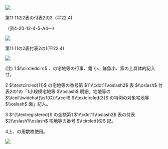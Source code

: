 ![](https://www.nta.go.jp/tmp/6d5f4217-0a6c-4eea-89af-5f05cd689067/images/b00a7d03fd269e96505756337b48370b6d30630e1a13d647d2e6dff9b296e8cf.jpg)

第11·11の2表の付表2の3（平22.4)

（资4-20-12-4-5-A4—)

![](https://www.nta.go.jp/tmp/6d5f4217-0a6c-4eea-89af-5f05cd689067/images/b3e740555d47c6e91fb3cbea64789db89d3e24802ca73b0617970e2332fbf118.jpg)

第11·11の2表付表2の1(平22.4)

![](https://www.nta.go.jp/tmp/6d5f4217-0a6c-4eea-89af-5f05cd689067/images/accff6e551598f02d1930e1bd7c08ba4b842b04183dc0e161526167ba2336c11.jpg)

(注) 1 $\\circledcirc$ 、の宅地等の行事、籍·小、鮮魚小、家の上具体的記入寸。

2 $\\textcircled{11}$ の宅地等の番号第 $11\\cdot11\\oslash2$ 表 $\\oslash$ 付表2の1の「1小规模宅地等 $\\oslash$ 明細」宅地等の $\\lceil\\widehat{\\sf{G}}\\rceil$ $\\textcircled{3}$ の特例の对象宅地等 $\\oslash$ 面」記人。

3 $^{\\textregistered}$ の金额第1 $1\\cdot11\\oslash2$ 表の付表 $2\\oslash1\\oslash$ 宅地等の番号 $\\circled{6}$ 記。

4上、の用数枚使用。

![](https://www.nta.go.jp/tmp/6d5f4217-0a6c-4eea-89af-5f05cd689067/images/dee8245f406cccb2ca24199e63e6958ec45e84c4ea938647009717d24d3bd64d.jpg)